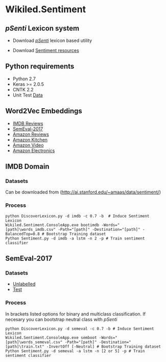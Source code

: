 # Wikiled.Sentiment

## *pSenti* Lexicon system

* Download [*pSenti*](AndMu/Wikiled.Sentiment/releases/tag/2.6.55) lexicon based utility

* Download [Sentiment resources](AndMu/Wikiled.Sentiment/src/Resources) 

## Python requirements

* Python 2.7
* Keras >= 2.0.5
* CNTK 2.2
* Unit Test [Data](http://datasets.azurewebsites.net/other/test.zip)

## Word2Vec Embeddings

* [IMDB Reviews](http://datasets.azurewebsites.net/Word2Vec/Imdb.zip)
* [SemEval-2017](http://datasets.azurewebsites.net/Word2Vec/SemEval.zip)
* [Amazon Reviews](http://datasets.azurewebsites.net/Word2Vec/Amazon.zip)
* [Amazon Kitchen](http://datasets.azurewebsites.net/Word2Vec/Kitchen.zip)
* [Amazon Video](http://datasets.azurewebsites.net/Word2Vec/Video.zip)
* [Amazon Electronics](http://datasets.azurewebsites.net/Word2Vec/Electronics.zip)

## IMDB Domain

### Datasets

Can be downloaded from (http://ai.stanford.edu/~amaas/data/sentiment/)

### Process

```
python DiscoverLexicon.py -d imdb -c 0.7 -b  # Induce Sentiment Lexicon
Wikiled.Sentiment.ConsoleApp.exe bootimdb -Words="[path]\words_imdb.csv" -Path="[path]" -Destination="[path]" -BalancedTop=0.8 # Bootstrap Training dataset
Python Sentiment.py -d imdb -a lstm -n 2 -p # Train sentiment classifier
```

## SemEval-2017

### Datasets

* [Unlabelled](http://datasets.azurewebsites.net/SemEval/all.zip)
* [Test](http://datasets.azurewebsites.net/SemEval/test.zip)

### Process

In brackets listed options for binary and multiclass classification. If necesary you can bootstrap neutral class with *pSenti*
```
python DiscoverLexicon.py -d semeval -c 0.7 -b # Induce Sentiment Lexicon
Wikiled.Sentiment.ConsoleApp.exe semboot -Words="[path]\words_semeval.csv" -Path="[path]" -Destination="[path]\train.txt" -InvertOff [-Neutral] # Bootstrap Training dataset
Python Sentiment.py -d semeval -a lstm -n [2 or 5] -p # Train sentiment classifier
```
